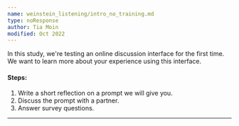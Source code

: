 ```yaml
---
name: weinstein_listening/intro_no_training.md
type: noResponse
author: Tia Moin
modified: Oct 2022
---
```


In this study, we're testing an online discussion interface for the first time.
We want to learn more about your experience using this interface.

#### Steps:

1. Write a short reflection on a prompt we will give you.
2. Discuss the prompt with a partner.
3. Answer survey questions.

---
